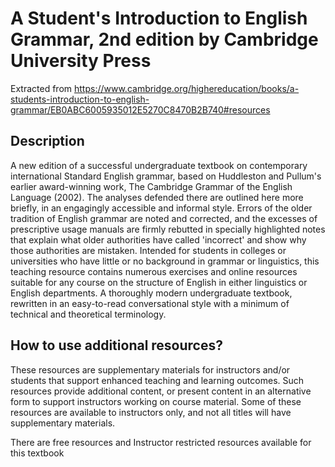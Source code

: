 # A Student's Introduction to English Grammar, 2nd edition by Cambridge University Press

Extracted from https://www.cambridge.org/highereducation/books/a-students-introduction-to-english-grammar/EB0ABC6005935012E5270C8470B2B740#resources

## Description

A new edition of a successful undergraduate textbook on contemporary international Standard English grammar, based on Huddleston and Pullum's earlier award-winning work, The Cambridge Grammar of the English Language (2002). The analyses defended there are outlined here more briefly, in an engagingly accessible and informal style. Errors of the older tradition of English grammar are noted and corrected, and the excesses of prescriptive usage manuals are firmly rebutted in specially highlighted notes that explain what older authorities have called 'incorrect' and show why those authorities are mistaken. Intended for students in colleges or universities who have little or no background in grammar or linguistics, this teaching resource contains numerous exercises and online resources suitable for any course on the structure of English in either linguistics or English departments. A thoroughly modern undergraduate textbook, rewritten in an easy-to-read conversational style with a minimum of technical and theoretical terminology. 

## How to use additional resources?

These resources are supplementary materials for instructors and/or students that support enhanced teaching and learning outcomes. Such resources provide additional content, or present content in an alternative form to support instructors working on course material. Some of these resources are available to instructors only, and not all titles will have supplementary materials.

There are free resources and Instructor restricted resources available for this textbook 
